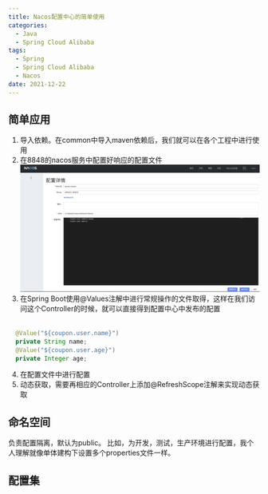 ```yaml
---
title: Nacos配置中心的简单使用
categories:
  - Java
  - Spring Cloud Alibaba
tags:
  - Spring
  - Spring Cloud Alibaba
  - Nacos
date: 2021-12-22
---
```


## 简单应用
1. 导入依赖。在common中导入maven依赖后，我们就可以在各个工程中进行使用
2. 在8848的nacos服务中配置好响应的配置文件
![0001](/subject/layman-cloud/cloud-3-nacos.png)
3. 在Spring Boot使用@Values注解中进行常规操作的文件取得，这样在我们访问这个Controller的时候，就可以直接得到配置中心中发布的配置
```java

  @Value("${coupon.user.name}")
  private String name;
  @Value("${coupon.user.age}")
  private Integer age;
```
4. 在配置文件中进行配置
5. 动态获取，需要再相应的Controller上添加@RefreshScope注解来实现动态获取

## 命名空间
负责配置隔离，默认为public。
比如，为开发，测试，生产环境进行配置，我个人理解就像单体建构下设置多个properties文件一样。
## 配置集
